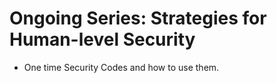 # Ongoing Series: Strategies for Human-level Security

- One time Security Codes and how to use them.
